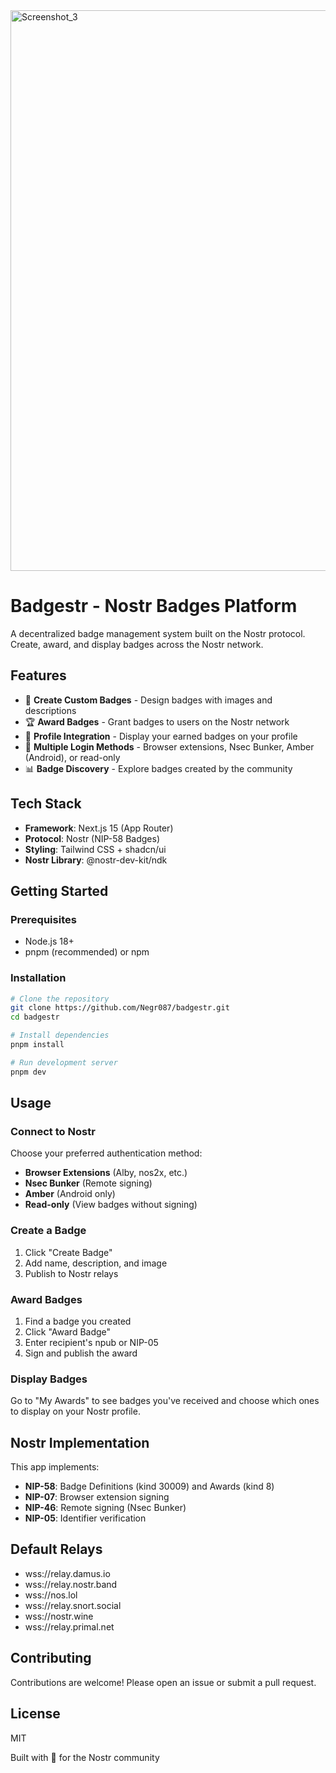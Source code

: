 <img width="986" height="897" alt="Screenshot_3" src="https://github.com/user-attachments/assets/3910d289-e741-4faa-a28c-438e6630f8ae" />

# Badgestr - Nostr Badges Platform

A decentralized badge management system built on the Nostr protocol. Create, award, and display badges across the Nostr network.


## Features

- 🎨 **Create Custom Badges** - Design badges with images and descriptions
- 🏆 **Award Badges** - Grant badges to users on the Nostr network
- 📱 **Profile Integration** - Display your earned badges on your profile
- 🔐 **Multiple Login Methods** - Browser extensions, Nsec Bunker, Amber (Android), or read-only
- 📊 **Badge Discovery** - Explore badges created by the community

## Tech Stack

- **Framework**: Next.js 15 (App Router)
- **Protocol**: Nostr (NIP-58 Badges)
- **Styling**: Tailwind CSS + shadcn/ui
- **Nostr Library**: @nostr-dev-kit/ndk

## Getting Started

### Prerequisites

- Node.js 18+ 
- pnpm (recommended) or npm

### Installation
```bash
# Clone the repository
git clone https://github.com/Negr087/badgestr.git
cd badgestr

# Install dependencies
pnpm install

# Run development server
pnpm dev
```

## Usage

### Connect to Nostr

Choose your preferred authentication method:
- **Browser Extensions** (Alby, nos2x, etc.)
- **Nsec Bunker** (Remote signing)
- **Amber** (Android only)
- **Read-only** (View badges without signing)

### Create a Badge

1. Click "Create Badge"
2. Add name, description, and image
3. Publish to Nostr relays

### Award Badges

1. Find a badge you created
2. Click "Award Badge"
3. Enter recipient's npub or NIP-05
4. Sign and publish the award

### Display Badges

Go to "My Awards" to see badges you've received and choose which ones to display on your Nostr profile.

## Nostr Implementation

This app implements:
- **NIP-58**: Badge Definitions (kind 30009) and Awards (kind 8)
- **NIP-07**: Browser extension signing
- **NIP-46**: Remote signing (Nsec Bunker)
- **NIP-05**: Identifier verification

## Default Relays

- wss://relay.damus.io
- wss://relay.nostr.band
- wss://nos.lol
- wss://relay.snort.social
- wss://nostr.wine
- wss://relay.primal.net

## Contributing

Contributions are welcome! Please open an issue or submit a pull request.

## License

MIT

Built with 💜 for the Nostr community

